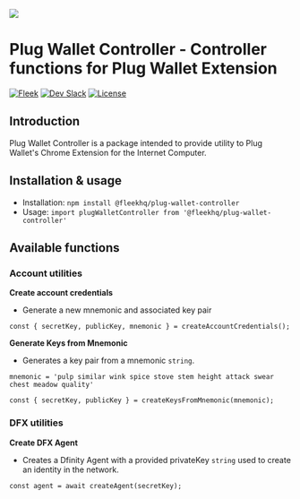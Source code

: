 ![](https://fleek-team-bucket.storage.fleek.co/Blog%20Inline/fleekcli.png)

# Plug Wallet Controller - Controller functions for Plug Wallet Extension
[![Fleek](https://img.shields.io/badge/Made%20by-Fleek-blue)](https://fleek.co/)
[![Dev Slack](https://img.shields.io/badge/Dev%20Slack-Channel-blue)](https://slack.fleek.co/)
[![License](https://img.shields.io/badge/License-MIT-green)](https://github.com/FleekHQ/space-sdk/blob/master/LICENSE)

## Introduction

Plug Wallet Controller is a package intended to provide utility to Plug Wallet's Chrome Extension for the Internet Computer.

## Installation & usage

- Installation: `npm install @fleekhq/plug-wallet-controller`
- Usage: `import plugWalletController from '@fleekhq/plug-wallet-controller'`
## Available functions

### Account utilities
**Create account credentials**
- Generate a new mnemonic and associated key pair
```
const { secretKey, publicKey, mnemonic } = createAccountCredentials();
```

**Generate Keys from Mnemonic**
- Generates a key pair from a mnemonic `string`.
```
mnemonic = 'pulp similar wink spice stove stem height attack swear chest meadow quality'

const { secretKey, publicKey } = createKeysFromMnemonic(mnemonic);
```


### DFX utilities
**Create DFX Agent**
- Creates a Dfinity Agent with a provided privateKey `string` used to create an identity in the network.
```
const agent = await createAgent(secretKey);
```